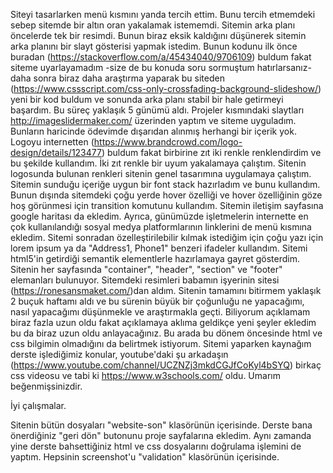 Siteyi tasarlarken menü kısmını yanda tercih ettim. Bunu tercih etmemdeki sebep sitemde bir altın oran yakalamak istememdi. Sitemin arka planı öncelerde tek bir resimdi. Bunun biraz eksik kaldığını düşünerek sitemin arka planını bir slayt gösterisi yapmak istedim. Bunun kodunu ilk önce buradan (https://stackoverflow.com/a/45434040/9706109) buldum fakat siteme uyarlayamadım -size de bu konuda soru sormuştum hatırlarsanız- daha sonra biraz daha araştırma yaparak bu siteden (https://www.cssscript.com/css-only-crossfading-background-slideshow/) yeni bir kod buldum ve sonunda arka planı stabil bir hale getirmeyi başardım. Bu süreç yaklaşık 5 günümü aldı. Projeler kısmındaki slaytları http://imageslidermaker.com/ üzerinden yaptım ve siteme uyguladım. Bunların haricinde ödevimde dışarıdan alınmış herhangi bir içerik yok. Logoyu internetten (https://www.brandcrowd.com/logo-design/details/123477) buldum fakat birbirine zıt iki renkle renklendirdim ve bu şekilde kullandım. İki zıt renkle bir uyum yakalamaya çalıştım. Sitenin logosunda bulunan renkleri sitenin genel tasarımına uygulamaya çalıştım. Sitemin sunduğu içeriğe uygun bir font stack hazırladım ve bunu kullandım. Bunun dışında sitemdeki çoğu yerde hover özelliği ve hover özelliğinin göze hoş görünmesi için transition komutunu kullandım. Sitemin iletişim sayfasına google haritası da ekledim. Ayrıca, günümüzde işletmelerin internette en çok kullanılandığı sosyal medya platformlarının linklerini de menü kısmına ekledim. Sitemi sonradan özelleştirilebilir kılmak istediğim için çoğu yazı için lorem ipsum ya da "Address1, Phone1" benzeri ifadeler kullandım. Sitemi html5'in getirdiği semantik elementlerle hazırlamaya gayret gösterdim. Sitenin her sayfasında "container", "header", "section" ve "footer" elemanları bulunuyor. Sitemdeki resimleri babamın işyerinin sitesi (https://ronesansmaket.com/)dan aldım. Sitenin tamamını bitirmem yaklaşık 2 buçuk haftamı aldı ve bu sürenin büyük bir çoğunluğu ne yapacağımı, nasıl yapacağımı düşünmekle ve araştırmakla geçti. Biliyorum açıklamam biraz fazla uzun oldu fakat açıklamaya aklıma geldikçe yeni şeyler ekledim bu da biraz uzun oldu anlayacağınız. Bu arada bu dönem öncesinde html ve css bilgimin olmadığını da belirtmek istiyorum. Sitemi yaparken kaynağım derste işlediğimiz konular, youtube'daki şu arkadaşın (https://www.youtube.com/channel/UCZNZj3mkdCGJfCoKyl4bSYQ) birkaç css videosu ve tabi ki https://www.w3schools.com/ oldu. Umarım beğenmişsinizdir. 

İyi çalışmalar.


Sitenin bütün dosyaları "website-son" klasörünün içerisinde. Derste bana önerdiğiniz "geri dön" butonunu proje sayfalarına ekledim. Aynı zamanda yine derste bahsettiğiniz html ve css dosyalarını doğrulama işlemini de yaptım. Hepsinin screenshot'u "validation" klasörünün içerisinde. 
